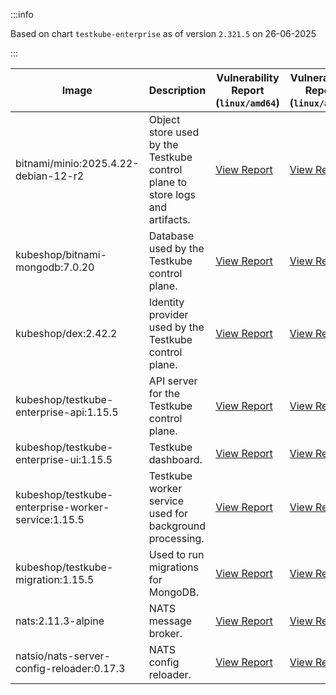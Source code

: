 :::info

Based on chart `testkube-enterprise` as of version `2.321.5` on 26-06-2025

:::

| Image | Description | Vulnerability Report (`linux/amd64`) | Vulnerability Report (`linux/arm64`) | Docker Image |
|-------|-------------|----------------------------------------|----------------------------------------|--------------|
| bitnami/minio:2025.4.22-debian-12-r2 | Object store used by the Testkube control plane to store logs and artifacts. | [View Report](./minio-2025.4.22-debian-12-r2_linux_amd64.md) | [View Report](./minio-2025.4.22-debian-12-r2_linux_arm64.md) | [View Image](https://hub.docker.com/layers/bitnami/minio/2025.4.22-debian-12-r2/images/sha256-b55af04849786132c6571b916da9cfd77e1eaa813917929c06f023bebf94873b?context=explore) |
| kubeshop/bitnami-mongodb:7.0.20 | Database used by the Testkube control plane. | [View Report](./bitnami-mongodb-7.0.20_linux_amd64.md) | [View Report](./bitnami-mongodb-7.0.20_linux_arm64.md) | [View Image](https://hub.docker.com/layers/kubeshop/bitnami-mongodb/7.0.20/images/sha256-8663700de129c2066dac073d15a675f6318d55d1afd427be48a0f1afeeb25a20?context=explore) |
| kubeshop/dex:2.42.2 | Identity provider used by the Testkube control plane. | [View Report](./dex-2.42.2_linux_amd64.md) | [View Report](./dex-2.42.2_linux_arm64.md) | [View Image](https://hub.docker.com/layers/kubeshop/dex/2.42.2/images/sha256-fae22cdfdb6e9adebe232ae42afcf41b687c6789c704ff3d42866973b0a8a828?context=explore) |
| kubeshop/testkube-enterprise-api:1.15.5 | API server for the Testkube control plane. | [View Report](./testkube-enterprise-api-1.15.5_linux_amd64.md) | [View Report](./testkube-enterprise-api-1.15.5_linux_arm64.md) | [View Image](https://hub.docker.com/layers/kubeshop/testkube-enterprise-api/1.15.5/images/sha256-93c6a9a925ad784b8e53694cd158987d757ae834bd27510437258f7d74c498cd?context=explore) |
| kubeshop/testkube-enterprise-ui:1.15.5 | Testkube dashboard. | [View Report](./testkube-enterprise-ui-1.15.5_linux_amd64.md) | [View Report](./testkube-enterprise-ui-1.15.5_linux_arm64.md) | [View Image](https://hub.docker.com/layers/kubeshop/testkube-enterprise-ui/1.15.5/images/sha256-f82a65491c37f01085fad0393c02e05a2ff7ffbf08e55b7f9f0d01dbed140bff?context=explore) |
| kubeshop/testkube-enterprise-worker-service:1.15.5 | Testkube worker service used for background processing. | [View Report](./testkube-enterprise-worker-service-1.15.5_linux_amd64.md) | [View Report](./testkube-enterprise-worker-service-1.15.5_linux_arm64.md) | [View Image](https://hub.docker.com/layers/kubeshop/testkube-enterprise-worker-service/1.15.5/images/sha256-bd9af5ef45970e612f09cc3b2f7ca2b72155de2718355c38ea27ce8ac13bd316?context=explore) |
| kubeshop/testkube-migration:1.15.5 | Used to run migrations for MongoDB. | [View Report](./testkube-migration-1.15.5_linux_amd64.md) | [View Report](./testkube-migration-1.15.5_linux_arm64.md) | [View Image](https://hub.docker.com/layers/kubeshop/testkube-migration/1.15.5/images/sha256-40b35dba5b9b586316c56561bef74a4461bc2627b212e697bc45de5c42e22a09?context=explore) |
| nats:2.11.3-alpine | NATS message broker. | [View Report](./nats-2.11.3-alpine_linux_amd64.md) | [View Report](./nats-2.11.3-alpine_linux_arm64.md) | [View Image](https://hub.docker.com/layers/library/nats/2.11.3-alpine/images/sha256-f6be324fcee27f2a91178d74f77bb4ba3e5a9d2e72ba7d6871f45d14aadca40a?context=explore) |
| natsio/nats-server-config-reloader:0.17.3 | NATS config reloader. | [View Report](./nats-server-config-reloader-0.17.3_linux_amd64.md) | [View Report](./nats-server-config-reloader-0.17.3_linux_arm64.md) | [View Image](https://hub.docker.com/layers/natsio/nats-server-config-reloader/0.17.3/images/sha256-6798c689cca8a98f34e57db124abe46c81edf9bfb02d54ad85da60d0e41ef592?context=explore) |

